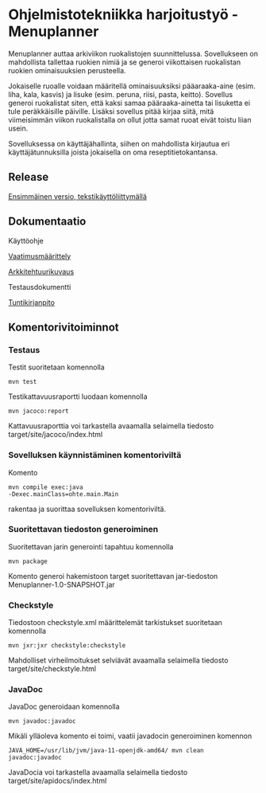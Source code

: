 <h1>Ohjelmistotekniikka harjoitustyö - Menuplanner</h1>

Menuplanner auttaa arkiviikon ruokalistojen suunnittelussa. Sovellukseen on mahdollista tallettaa ruokien nimiä ja se generoi viikottaisen ruokalistan ruokien ominaisuuksien perusteella.

Jokaiselle ruoalle voidaan määritellä ominaisuuksiksi pääaraaka-aine (esim. liha, kala, kasvis) ja lisuke (esim. peruna, riisi, pasta, keitto). Sovellus generoi ruokalistat siten, että kaksi samaa pääraaka-ainetta tai lisuketta ei tule peräkkäisille päiville. Lisäksi sovellus pitää kirjaa siitä, mitä viimeisimmän viikon ruokalistalla on ollut jotta samat ruoat eivät toistu liian usein.

Sovelluksessa on käyttäjähallinta, siihen on mahdollista kirjautua eri käyttäjätunnuksilla joista jokaisella on oma reseptitietokantansa.

<h2>Release</h2>

[Ensimmäinen versio, tekstikäyttöliittymällä](https://github.com/shlevanto/menuplanner/releases)

<h2>Dokumentaatio</h2>

Käyttöohje

[Vaatimusmäärittely](/dokumentaatio/vaatimusmaarittely.md)

[Arkkitehtuurikuvaus](/dokumentaatio/arkkitehtuuri.md)

Testausdokumentti

[Tuntikirjanpito](/dokumentaatio/tuntikirjanpito.md)

<h2>Komentorivitoiminnot</h2>

<h3>Testaus</h3>

Testit suoritetaan komennolla

<code>mvn test </code>

Testikattavuusraportti luodaan komennolla

<code>mvn jacoco:report</code>

Kattavuusraporttia voi tarkastella avaamalla selaimella tiedosto target/site/jacoco/index.html

<h3>Sovelluksen käynnistäminen komentoriviltä</h3>

Komento

<code>mvn compile exec:java -Dexec.mainClass=ohte.main.Main</code>

rakentaa ja suorittaa sovelluksen komentoriviltä.

<h3>Suoritettavan tiedoston generoiminen</h3>

Suoritettavan jarin generointi tapahtuu komennolla

<code>mvn package</code>

Komento generoi hakemistoon target suoritettavan jar-tiedoston Menuplanner-1.0-SNAPSHOT.jar

<h3>Checkstyle</h3>

Tiedostoon checkstyle.xml määrittelemät tarkistukset suoritetaan komennolla

<code>mvn jxr:jxr checkstyle:checkstyle</code>

Mahdolliset virheilmoitukset selviävät avaamalla selaimella tiedosto target/site/checkstyle.html

<h3>JavaDoc</h3>

JavaDoc generoidaan komennolla

<code>mvn javadoc:javadoc</code>

Mikäli ylläoleva komento ei toimi, vaatii javadocin generoiminen komennon

<code>JAVA_HOME=/usr/lib/jvm/java-11-openjdk-amd64/ mvn clean javadoc:javadoc</code>

JavaDocia voi tarkastella avaamalla selaimella tiedosto target/site/apidocs/index.html
